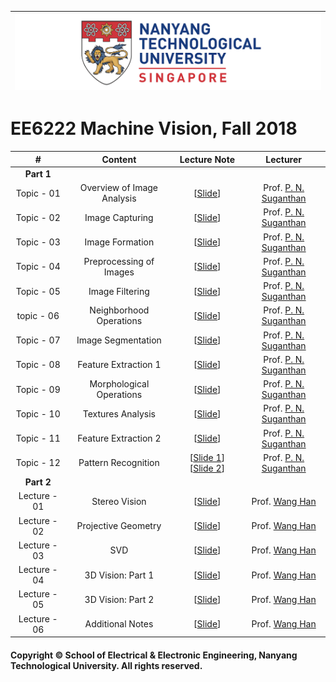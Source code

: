 |![image](https://github.com/NTU-CCA/EE6222/blob/master/logo.png)|
|---|
# EE6222 Machine Vision, Fall 2018

|#|Content|Lecture Note|Lecturer|
|:---:|:---:|:---:|:---:|
|**Part 1**|
|Topic - 01|Overview of Image Analysis|[[Slide](https://github.com/NTU-CCA/EE6222/blob/master/Slides/E6222-I-2SPP-1.pdf)]|Prof. [P. N. Suganthan](https://www.ntu.edu.sg/home/epnsugan/)
|Topic - 02|Image Capturing|[[Slide](https://github.com/NTU-CCA/EE6222/blob/master/Slides/E6222-I-2SPP-1.pdf)]|Prof. [P. N. Suganthan](https://www.ntu.edu.sg/home/epnsugan/)
|Topic - 03|Image Formation|[[Slide](https://github.com/NTU-CCA/EE6222/blob/master/Slides/E6222-I-2SPP-1.pdf)]|Prof. [P. N. Suganthan](https://www.ntu.edu.sg/home/epnsugan/)
|Topic - 04|Preprocessing of Images|[[Slide](https://github.com/NTU-CCA/EE6222/blob/master/Slides/E6222-I-2SPP-2.pdf)]|Prof. [P. N. Suganthan](https://www.ntu.edu.sg/home/epnsugan/)
|Topic - 05|Image Filtering|[[Slide](https://github.com/NTU-CCA/EE6222/blob/master/Slides/E6222-I-2SPP-2.pdf)]|Prof. [P. N. Suganthan](https://www.ntu.edu.sg/home/epnsugan/)
|topic - 06|Neighborhood Operations|[[Slide](https://github.com/NTU-CCA/EE6222/blob/master/Slides/E6222-I-2SPP-2.pdf)]|Prof. [P. N. Suganthan](https://www.ntu.edu.sg/home/epnsugan/)
|Topic - 07|Image Segmentation|[[Slide](https://github.com/NTU-CCA/EE6222/blob/master/Slides/E6222-I-2SPP-2.pdf)]|Prof. [P. N. Suganthan](https://www.ntu.edu.sg/home/epnsugan/)
|Topic - 08|Feature Extraction 1|[[Slide](https://github.com/NTU-CCA/EE6222/blob/master/Slides/E6222-I-2SPP-2.pdf)]|Prof. [P. N. Suganthan](https://www.ntu.edu.sg/home/epnsugan/)
|Topic - 09|Morphological Operations|[[Slide](https://github.com/NTU-CCA/EE6222/blob/master/Slides/E6222-I-2SPP-2.pdf)]|Prof. [P. N. Suganthan](https://www.ntu.edu.sg/home/epnsugan/)
|Topic - 10|Textures Analysis|[[Slide](https://github.com/NTU-CCA/EE6222/blob/master/Slides/E6222-I-2SPP-2.pdf)]|Prof. [P. N. Suganthan](https://www.ntu.edu.sg/home/epnsugan/)
|Topic - 11|Feature Extraction 2|[[Slide](https://github.com/NTU-CCA/EE6222/blob/master/Slides/E6222-I-2SPP-2.pdf)]|Prof. [P. N. Suganthan](https://www.ntu.edu.sg/home/epnsugan/)
|Topic - 12|Pattern Recognition|[[Slide 1](https://github.com/NTU-CCA/EE6222/blob/master/Slides/E6222-II-2SPP-1.pdf)] [[Slide 2](https://github.com/NTU-CCA/EE6222/blob/master/Slides/E6222-II-2SPP-2.pdf)]|Prof. [P. N. Suganthan](https://www.ntu.edu.sg/home/epnsugan/)
|**Part 2**|
|Lecture - 01|Stereo Vision|[[Slide](https://github.com/NTU-CCA/EE6222/blob/master/Slides/Part2%20%5B1%5D%20Stereo%20Vision.pdf)]|Prof. [Wang Han](http://research.ntu.edu.sg/expertise/academicprofile/pages/StaffProfile.aspx?ST_EMAILID=hw)
|Lecture - 02|Projective Geometry|[[Slide](https://github.com/NTU-CCA/EE6222/blob/master/Slides/Part2%20%5B2%5D%20Projective%20Geometry.pdf)]|Prof. [Wang Han](http://research.ntu.edu.sg/expertise/academicprofile/pages/StaffProfile.aspx?ST_EMAILID=hw)
|Lecture - 03|SVD|[[Slide](https://github.com/NTU-CCA/EE6222/blob/master/Slides/Part2%20%5B3%5D%20SVD.pdf)]|Prof. [Wang Han](http://research.ntu.edu.sg/expertise/academicprofile/pages/StaffProfile.aspx?ST_EMAILID=hw)
|Lecture - 04|3D Vision: Part 1|[[Slide](https://github.com/NTU-CCA/EE6222/blob/master/Slides/Part2%20%5B4%5D%203D%20Vision%201.pdf)]|Prof. [Wang Han](http://research.ntu.edu.sg/expertise/academicprofile/pages/StaffProfile.aspx?ST_EMAILID=hw)
|Lecture - 05|3D Vision: Part 2|[[Slide](https://github.com/NTU-CCA/EE6222/blob/master/Slides/Part2%20%5B5%5D%203D%20Vision%202.pdf)]|Prof. [Wang Han](http://research.ntu.edu.sg/expertise/academicprofile/pages/StaffProfile.aspx?ST_EMAILID=hw)
|Lecture - 06|Additional Notes|[[Slide](https://github.com/NTU-CCA/EE6222/blob/master/Slides/Part2%20%5B6%5D%20Additional%20Notes.pdf)]|Prof. [Wang Han](http://research.ntu.edu.sg/expertise/academicprofile/pages/StaffProfile.aspx?ST_EMAILID=hw)

#### Copyright © School of Electrical & Electronic Engineering, Nanyang Technological University. All rights reserved.
